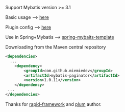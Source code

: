 Support Mybatis version >= 3.1

Basic usage -->  [here](https://github.com/miemiedev/mybatis-paginator/blob/master/src/test/java/com/github/miemiedev/mybatis/paginator/PaginatorTester.java)

Plugin config -->  [here](https://github.com/miemiedev/mybatis-paginator/blob/master/src/test/resources/mybatis-config.xml)

Use in Spring+Mybatis -->  [spring-mybaits-template](https://github.com/miemiedev/spring-mybaits-template)


Downloading from the Maven central repository
```xml
<dependencies>
  ...
    <dependency>
        <groupId>com.github.miemiedev</groupId>
        <artifactId>mybatis-paginator</artifactId>
        <version>1.0.11</version>
    </dependency>
 ...
</dependencies>
```

Thanks for [rapid-framework](https://code.google.com/p/rapid-framework) and [plum](https://github.com/yfyang/plum) author.
